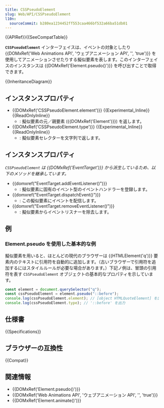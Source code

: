 ```yaml
---
title: CSSPseudoElement
slug: Web/API/CSSPseudoElement
l10n:
  sourceCommit: b280ea1234452ff553caa466bf532a66ba51db01
---
```


{{APIRef}}{{SeeCompatTable}}

**`CSSPseudoElement`** インターフェイスは、イベントの対象としたり{{DOMxRef('Web Animations API', 'ウェブアニメーション API', '', 'true')}} を使用してアニメーションさせたりする擬似要素を表します。このインターフェイスのインスタンスは {{DOMxRef('Element.pseudo()')}} を呼び出すことで取得できます。

{{InheritanceDiagram}}

## インスタンスプロパティ

- {{DOMxRef('CSSPseudoElement.element')}} {{Experimental_Inline}} {{ReadOnlyInline}}
  - : 擬似要素の元／親要素 ({{DOMxRef('Element')}}) を返します。
- {{DOMxRef('CSSPseudoElement.type')}} {{Experimental_Inline}} {{ReadOnlyInline}}
  - : 擬似要素セレクターを文字列で返します。

## インスタンスプロパティ

_`CSSPseudoElement` は {{DOMxRef('EventTarget')}} から派生しているため、以下のメソッドを継承しています。_

- {{domxref("EventTarget.addEventListener()")}}
  - : 擬似要素に固有のイベント型のイベントハンドラーを登録します。
- {{domxref("EventTarget.dispatchEvent()")}}
  - : この擬似要素にイベントを配信します。
- {{domxref("EventTarget.removeEventListener()")}}
  - : 擬似要素からイベントリスナーを除去します。

## 例

### Element.pseudo を使用した基本的な例

擬似要素を用いると、ほとんどの現代のブラウザーは {{HTMLElement('q')}} 要素内のテキストに引用符を自動的に追加します。（古いブラウザーで引用符を追加するにはスタイルルールが必要な場合があります。）下記ノ例は、冒頭の引用符を表す `CSSPseudoElement` オブジェクトの基本的なプロパティを示しています。

```js
const element = document.querySelector("q");
const cssPseudoElement = element.pseudo("::before");
console.log(cssPseudoElement.element); // [object HTMLQuoteElement] を出力
console.log(cssPseudoElement.type); // '::before' を出力
```

## 仕様書

{{Specifications}}

## ブラウザーの互換性

{{Compat}}

## 関連情報

- {{DOMxRef('Element.pseudo()')}}
- {{DOMxRef('Web Animations API', 'ウェブアニメーション API', '', 'true')}}
- {{DOMxRef('Element.animate()')}}
